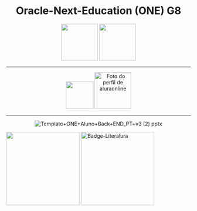 <h1 align=center>Oracle-Next-Education (ONE) G8</h1>
<div align=center>

  <div>
     <img heigth=100 width=100 src="https://upload.wikimedia.org/wikipedia/commons/5/50/Oracle_logo.svg">
     <img heigth=100 width=100 src="https://media.licdn.com/dms/image/v2/D4E0BAQHYCgYovUuPtQ/company-logo_200_200/company-logo_200_200/0/1665755678957/oracle_logo?e=1750896000&v=beta&t=BSrvGzfAOQet0ou_pheHjONrMniS2qFuCCB7nL443-Q">   
    <hr>
    <img heigth=5 width=75 src="https://cursos.alura.com.br/assets/images/logos/logo-alura.svg">
    <img heigth=100 width=100 alt="Foto do perfil de aluraonline" src="https://encrypted-tbn0.gstatic.com/images?q=tbn:ANd9GcTZHHD0ufmK1WAiwukpR-AztrqG7AFZwJ2g_A&s">
    <hr>
  </div>


![Template+ONE+Aluno+Back+END_PT+v3 (2) pptx](https://github.com/user-attachments/assets/708495db-cd73-4c62-8e85-6de2b768bdc4)

</div>

<img heigth=200 width=200 src="https://github.com/user-attachments/assets/7ec82533-c740-4d58-958b-ffc7a5812538">

<img width="200" height="200" alt="Badge-Literalura" src="https://github.com/user-attachments/assets/da59b361-f03a-42a8-a007-af8d1c09f14e" />

